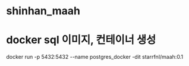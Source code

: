 # shinhan_maah

# docker sql 이미지, 컨테이너 생성
docker run -p 5432:5432 --name postgres_docker -dit starrfnl/maah:0.1
